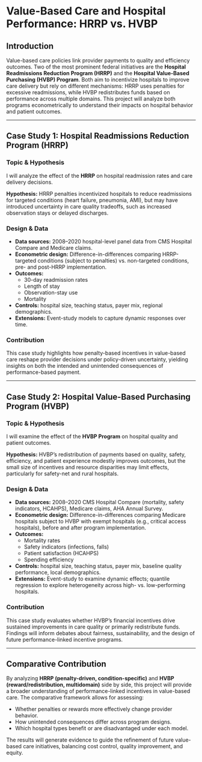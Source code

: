 # Value-Based Care and Hospital Performance: HRRP vs. HVBP

## Introduction
Value-based care policies link provider payments to quality and efficiency outcomes. Two of the most prominent federal initiatives are the **Hospital Readmissions Reduction Program (HRRP)** and the **Hospital Value-Based Purchasing (HVBP) Program**. Both aim to incentivize hospitals to improve care delivery but rely on different mechanisms: HRRP uses penalties for excessive readmissions, while HVBP redistributes funds based on performance across multiple domains. This project will analyze both programs econometrically to understand their impacts on hospital behavior and patient outcomes.

---

## Case Study 1: Hospital Readmissions Reduction Program (HRRP)

### Topic & Hypothesis
I will analyze the effect of the **HRRP** on hospital readmission rates and care delivery decisions.  

**Hypothesis:** HRRP penalties incentivized hospitals to reduce readmissions for targeted conditions (heart failure, pneumonia, AMI), but may have introduced uncertainty in care quality tradeoffs, such as increased observation stays or delayed discharges.

### Design & Data
- **Data sources:** 2008–2020 hospital-level panel data from CMS Hospital Compare and Medicare claims.  
- **Econometric design:** Difference-in-differences comparing HRRP-targeted conditions (subject to penalties) vs. non-targeted conditions, pre- and post-HRRP implementation.  
- **Outcomes:**  
  - 30-day readmission rates  
  - Length of stay  
  - Observation-stay use  
  - Mortality  
- **Controls:** hospital size, teaching status, payer mix, regional demographics.  
- **Extensions:** Event-study models to capture dynamic responses over time.

### Contribution
This case study highlights how penalty-based incentives in value-based care reshape provider decisions under policy-driven uncertainty, yielding insights on both the intended and unintended consequences of performance-based payment.

---

## Case Study 2: Hospital Value-Based Purchasing Program (HVBP)

### Topic & Hypothesis
I will examine the effect of the **HVBP Program** on hospital quality and patient outcomes.  

**Hypothesis:** HVBP’s redistribution of payments based on quality, safety, efficiency, and patient experience modestly improves outcomes, but the small size of incentives and resource disparities may limit effects, particularly for safety-net and rural hospitals.

### Design & Data
- **Data sources:** 2008–2020 CMS Hospital Compare (mortality, safety indicators, HCAHPS), Medicare claims, AHA Annual Survey.  
- **Econometric design:** Difference-in-differences comparing Medicare hospitals subject to HVBP with exempt hospitals (e.g., critical access hospitals), before and after program implementation.  
- **Outcomes:**  
  - Mortality rates  
  - Safety indicators (infections, falls)  
  - Patient satisfaction (HCAHPS)  
  - Spending efficiency  
- **Controls:** hospital size, teaching status, payer mix, baseline quality performance, local demographics.  
- **Extensions:** Event-study to examine dynamic effects; quantile regression to explore heterogeneity across high- vs. low-performing hospitals.

### Contribution
This case study evaluates whether HVBP’s financial incentives drive sustained improvements in care quality or primarily redistribute funds. Findings will inform debates about fairness, sustainability, and the design of future performance-linked incentive programs.

---

## Comparative Contribution
By analyzing **HRRP (penalty-driven, condition-specific)** and **HVBP (reward/redistribution, multidomain)** side by side, this project will provide a broader understanding of performance-linked incentives in value-based care. The comparative framework allows for assessing:
- Whether penalties or rewards more effectively change provider behavior.  
- How unintended consequences differ across program designs.  
- Which hospital types benefit or are disadvantaged under each model.  

The results will generate evidence to guide the refinement of future value-based care initiatives, balancing cost control, quality improvement, and equity.
